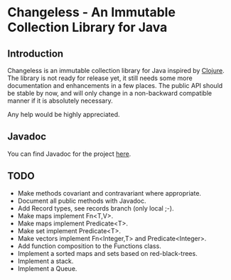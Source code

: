 Changeless - An Immutable Collection Library for Java
=====================================================

Introduction
------------

Changeless is an immutable collection library for Java inspired by 
[Clojure](http://www.clojure.org/ "Clojure"). The library is not ready for 
release yet, it still needs some more documentation and enhancements in a few 
places. The public API should be stable by now, and will only change in a 
non-backward compatible manner if it is absolutely necessary. 

Any help would be highly appreciated. 

Javadoc
-------
You can find Javadoc for the project [here](http://sunesimonsen.github.com/changeless/ "Javadoc"). 

TODO
----

* Make methods covariant and contravariant where appropriate.
* Document all public methods with Javadoc.
* Add Record types, see records branch (only local ;-).
* Make maps implement Fn&lt;T,V&gt;.
* Make maps implement Predicate&lt;T&gt;.
* Make set implement Predicate&lt;T&gt;.
* Make vectors implement Fn&lt;Integer,T&gt; and Predicate&lt;Integer&gt;.
* Add function composition to the Functions class.
* Implement a sorted maps and sets based on red-black-trees.
* Implement a stack.
* Implement a Queue.
